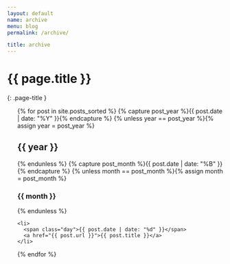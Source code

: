 ```yaml
---
layout: default
name: archive
menu: blog
permalink: /archive/

title: archive
---
```


# {{ page.title }}
{: .page-title }

<ul>
  {% for post in site.posts_sorted %}
    {% capture post_year %}{{ post.date | date: "%Y" }}{% endcapture %}
    {% unless year == post_year %}{% assign year = post_year %}<a name="y{{ year }}"></a><h2>{{ year }}</h2>{% endunless %}
    {% capture post_month %}{{ post.date | date: "%B" }}{% endcapture %}
    {% unless month == post_month %}{% assign month = post_month %}<a name="{{ month | downcase }}{{ year }}"></a><h3>{{ month }}</h3>{% endunless %}

    <li>
      <span class="day">{{ post.date | date: "%d" }}</span>
      <a href="{{ post.url }}">{{ post.title }}</a>
    </li>
  {% endfor %}
</ul>
